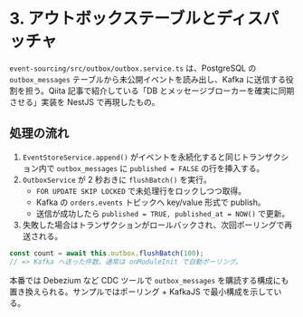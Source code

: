 # 3. アウトボックステーブルとディスパッチャ

`event-sourcing/src/outbox/outbox.service.ts` は、PostgreSQL の `outbox_messages` テーブルから未公開イベントを読み出し、Kafka に送信する役割を担う。Qiita 記事で紹介している「DB とメッセージブローカーを確実に同期させる」実装を NestJS で再現したもの。

## 処理の流れ

1. `EventStoreService.append()` がイベントを永続化すると同じトランザクション内で `outbox_messages` に `published = FALSE` の行を挿入する。
2. `OutboxService` が 2 秒おきに `flushBatch()` を実行。
   - `FOR UPDATE SKIP LOCKED` で未処理行をロックしつつ取得。
   - Kafka の `orders.events` トピックへ key/value 形式で publish。
   - 送信が成功したら `published = TRUE, published_at = NOW()` で更新。
3. 失敗した場合はトランザクションがロールバックされ、次回ポーリングで再送される。

```ts
const count = await this.outbox.flushBatch(100);
// => Kafka へ送った件数。通常は onModuleInit で自動ポーリング。
```

本番では Debezium など CDC ツールで `outbox_messages` を購読する構成にも置き換えられる。サンプルではポーリング + KafkaJS で最小構成を示している。
